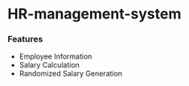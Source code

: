 # HR-management-system

### Features
* Employee Information
* Salary Calculation
* Randomized Salary Generation
